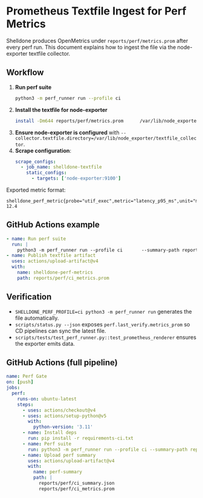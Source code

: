 # Prometheus Textfile Ingest for Perf Metrics

Shelldone produces OpenMetrics under `reports/perf/metrics.prom` after every perf run. This document explains how to ingest the file via the node-exporter textfile collector.

## Workflow

1. **Run perf suite**
   ```bash
   python3 -m perf_runner run --profile ci
   ```
2. **Install the textfile for node-exporter**
   ```bash
   install -Dm644 reports/perf/metrics.prom      /var/lib/node_exporter/textfile_collector/shelldone_perf.prom
   ```
3. **Ensure node-exporter is configured** with `--collector.textfile.directory=/var/lib/node_exporter/textfile_collector`.
4. **Scrape configuration**:
   ```yaml
   scrape_configs:
     - job_name: shelldone-textfile
       static_configs:
         - targets: ['node-exporter:9100']
   ```

Exported metric format:
```
shelldone_perf_metric{probe="utif_exec",metric="latency_p95_ms",unit="ms"} 12.4
```

## GitHub Actions example
```yaml
- name: Run perf suite
  run: |
    python3 -m perf_runner run --profile ci       --summary-path reports/perf/ci_summary.json       --prom-path reports/perf/ci_metrics.prom
- name: Publish textfile artifact
  uses: actions/upload-artifact@v4
  with:
    name: shelldone-perf-metrics
    path: reports/perf/ci_metrics.prom
```

## Verification
- `SHELLDONE_PERF_PROFILE=ci python3 -m perf_runner run` generates the file automatically.
- `scripts/status.py --json` exposes `perf.last_verify.metrics_prom` so CD pipelines can sync the latest file.
- `scripts/tests/test_perf_runner.py::test_prometheus_renderer` ensures the exporter emits data.

## GitHub Actions (full pipeline)
```yaml
name: Perf Gate
on: [push]
jobs:
  perf:
    runs-on: ubuntu-latest
    steps:
      - uses: actions/checkout@v4
      - uses: actions/setup-python@v5
        with:
          python-version: '3.11'
      - name: Install deps
        run: pip install -r requirements-ci.txt
      - name: Perf suite
        run: python3 -m perf_runner run --profile ci --summary-path reports/perf/ci_summary.json --prom-path reports/perf/ci_metrics.prom
      - name: Upload perf summary
        uses: actions/upload-artifact@v4
        with:
          name: perf-summary
          path: |
            reports/perf/ci_summary.json
            reports/perf/ci_metrics.prom
```
